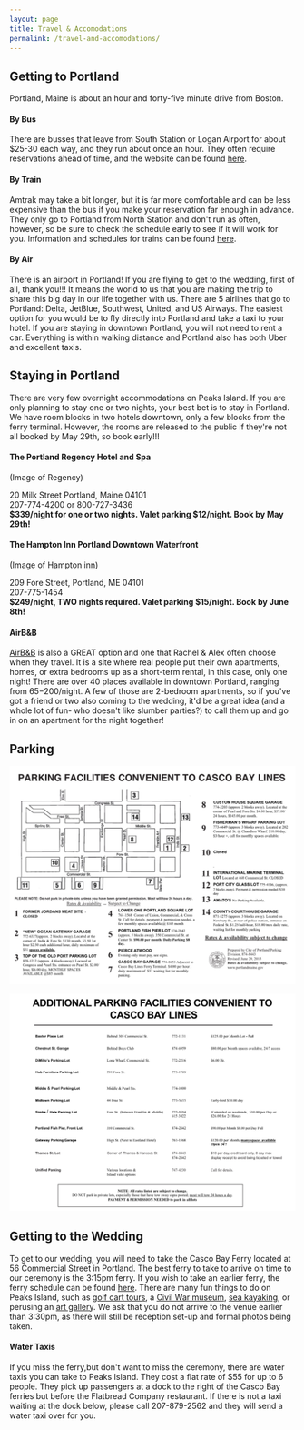 ```yaml
---
layout: page
title: Travel & Accomodations
permalink: /travel-and-accomodations/
---
```


## Getting to Portland 

Portland, Maine is about an hour and forty-five minute drive from Boston. 

#### By Bus

There are busses that leave from South Station or Logan Airport for about $25-30 each way, and they run about once an hour. They often require reservations ahead of time, and the website can be found [here](http://concordcoachlines.com).

#### By Train

Amtrak may take a bit longer, but it is far more comfortable and can be less expensive than the bus if you make your reservation far enough in advance. They only go to Portland from North Station and don't run as often, however, so be sure to check the schedule early to see if it will work for you. Information and schedules for trains can be found [here](http://www.amtrak.com/home).


#### By Air
There is an airport in Portland! If you are flying to get to the wedding, first of all, thank you!!! It means the world to us that you are making the trip to share this big day in our life together with us. There are 5 airlines that go to Portland: Delta, JetBlue, Southwest, United, and US Airways. The easiest option for you would be to fly directly into Portland and take a taxi to your hotel. If you are staying in downtown Portland, you will not need to rent a car. Everything is within walking distance and Portland also has both Uber and excellent taxis. 




## Staying in Portland
There are very few overnight accommodations on Peaks Island. If you are only planning to stay one or two nights, your best bet is to stay in Portland. We have room blocks in two hotels downtown, only a few blocks from the ferry terminal. However, the rooms are released to the public if they're not all booked by May 29th, so book early!!!

#### The Portland Regency Hotel and Spa

(Image of Regency)

  20 Milk Street Portland, Maine 04101  
  207-774-4200 or 800-727-3436  
  **$339/night for one or two nights. Valet parking $12/night. Book by May 29th!**


#### The Hampton Inn Portland Downtown Waterfront

(Image of Hampton inn)

  209 Fore Street, Portland, ME 04101  
  207-775-1454  
  **$249/night, TWO nights required. Valet parking $15/night. Book by June 8th!**

#### AirB&B

[AirB&B](https://www.airbnb.com/s/Portland--ME--United-States?checkin=07%2F09%2F2016&checkout=07%2F10%2F2016&guests=&zoom=15&search_by_map=true&sw_lat=43.64853228719109&sw_lng=-70.26805522256291&ne_lat=43.672880266453184&ne_lng=-70.25659682565129&ss_id=x19ew8y0) is also a GREAT option and one that Rachel & Alex often choose when they travel. It is a site where real people put their own apartments, homes, or extra bedrooms up as a short-term rental, in this case, only one night! There are over 40 places available in downtown Portland, ranging from $65-$200/night. A few of those are 2-bedroom apartments, so if you've got a friend or two also coming to the wedding, it'd be a great idea (and a whole lot of fun- who doesn't like slumber parties?) to call them up and go in on an apartment for the night together!


## Parking

![](/img/parking1.jpg)

![](/img/parking2.jpg)

## Getting to the Wedding

To get to our wedding, you will need to take the Casco Bay Ferry located at 56 Commercial Street in Portland. The best ferry to take to arrive on time to our ceremony is the 3:15pm ferry. If you wish to take an earlier ferry, the ferry schedule can be found [here](http://www.cascobaylines.com/schedules/peaks-island-schedule/summer/). There are many fun things to do on Peaks Island, such as [golf cart tours](http://www.peaksislandtours.com/), a [Civil War museum](http://www.eighthmaine.com/), [sea kayaking](http://www.maineislandkayak.com/), or perusing an [art gallery](http://www.richardboydartgallery.com/). We ask that you do not arrive to the venue earlier than 3:30pm, as there will still be reception set-up and formal photos being taken. 

#### Water Taxis

If you miss the ferry,but don't want to miss the ceremony, there are water taxis you can take to Peaks Island. They cost a flat rate of $55 for up to 6 people. They pick up passengers at a dock to the right of the Casco Bay ferries but before the Flatbread Company restaurant. If there is not a taxi waiting at the dock below, please call 207-879-2562 and they will send a water taxi over for you.
